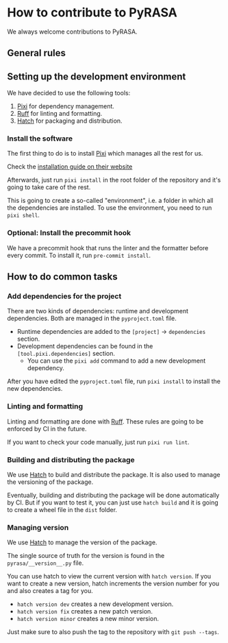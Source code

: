 # How to contribute to PyRASA

We always welcome contributions to PyRASA.

## General rules

## Setting up the development environment
We have decided to use the following tools:

1. [Pixi](https://pixi.sh) for dependency management.
2. [Ruff](https://docs.astral.sh/ruff/) for linting and formatting.
3. [Hatch](https://hatch.pypa.io/) for packaging and distribution.

### Install the software
The first thing to do is to install [Pixi](https://pixi.sh) which manages all the rest for us.

Check the [installation guide on their website](https://pixi.sh/latest/#installation)

Afterwards, just run `pixi install` in the root folder of the repository and
it's going to take care of the rest.

This is going to create a so-called "environment", i.e. a folder in which all
the dependencies are installed. To use the environment, you need to run `pixi shell`.

### Optional: Install the precommit hook
We have a precommit hook that runs the linter and the formatter before every commit.
To install it, run `pre-commit install`.

## How to do common tasks
### Add dependencies for the project

There are two kinds of dependencies: runtime and development dependencies. Both
are managed in the `pyproject.toml` file.

* Runtime dependencies are added to the `[project]` -> `dependencies` section.
* Development dependencies can be found in the `[tool.pixi.dependencies]` section.
  * You can use the `pixi add` command to add a new development dependency.

After you have edited the `pyproject.toml` file, run `pixi install` to install the new dependencies.

### Linting and formatting
Linting and formatting are done with [Ruff](https://docs.astral.sh/ruff/).
These rules are going to be enforced by CI in the future.

If you want to check your code manually, just run `pixi run lint`.

### Building and distributing the package
We use [Hatch](https://hatch.pypa.io/) to build and distribute the package. It
is also used to manage the versioning of the package.

Eventually, building and distributing the package will be done automatically by CI.
But if you want to test it, you can just use `hatch build` and it is going to
create a wheel file in the `dist` folder.

### Managing version
We use [Hatch](https://hatch.pypa.io/) to manage the version of the package.

The single source of truth for the version is found in the `pyrasa/__version__.py` file.

You can use hatch to view the current version with `hatch version`. If you want
to create a new version, hatch increments the version number for you and also creates
a tag for you.

* `hatch version dev` creates a new development version.
* `hatch version fix` creates a new patch version.
* `hatch version minor` creates a new minor version.

Just make sure to also push the tag to the repository with `git push --tags`.

